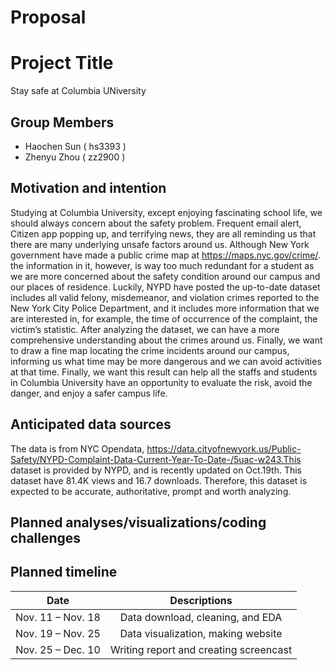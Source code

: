 Proposal
================

# Project Title

Stay safe at Columbia UNiversity

## Group Members

-   Haochen Sun ( hs3393 )
-   Zhenyu Zhou ( zz2900 )

## Motivation and intention

Studying at Columbia University, except enjoying fascinating school
life, we should always concern about the safety problem. Frequent email
alert, Citizen app popping up, and terrifying news, they are all
reminding us that there are many underlying unsafe factors around us.
Although New York government have made a public crime map at
<https://maps.nyc.gov/crime/>. the information in it, however, is way
too much redundant for a student as we are more concerned about the
safety condition around our campus and our places of residence. Luckily,
NYPD have posted the up-to-date dataset includes all valid felony,
misdemeanor, and violation crimes reported to the New York City Police
Department, and it includes more information that we are interested in,
for example, the time of occurrence of the complaint, the victim’s
statistic. After analyzing the dataset, we can have a more comprehensive
understanding about the crimes around us. Finally, we want to draw a
fine map locating the crime incidents around our campus, informing us
what time may be more dangerous and we can avoid activities at that
time. Finally, we want this result can help all the staffs and students
in Columbia University have an opportunity to evaluate the risk, avoid
the danger, and enjoy a safer campus life.

## Anticipated data sources

The data is from NYC Opendata,
<https://data.cityofnewyork.us/Public-Safety/NYPD-Complaint-Data-Current-Year-To-Date-/5uac-w243.This>
dataset is provided by NYPD, and is recently updated on Oct.19th. This
dataset have 81.4K views and 16.7 downloads. Therefore, this dataset is
expected to be accurate, authoritative, prompt and worth analyzing.

## Planned analyses/visualizations/coding challenges

## Planned timeline

|       Date        |              Descriptions              |
|:-----------------:|:--------------------------------------:|
| Nov. 11 – Nov. 18 |    Data download, cleaning, and EDA    |
| Nov. 19 – Nov. 25 |   Data visualization, making website   |
| Nov. 25 – Dec. 10 | Writing report and creating screencast |
